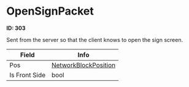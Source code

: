 # OpenSignPacket

__ID: 303__

Sent from the server so that the client knows to open the sign screen.

<table><thead><tr><th>Field</th><th>Info</th></tr></thead><tbody>
<tr><td>Pos</td><td><a href="../types/NetworkBlockPosition.md">NetworkBlockPosition</a></td></tr>
<tr><td>Is Front Side</td><td>bool</td></tr>
</tbody></table>